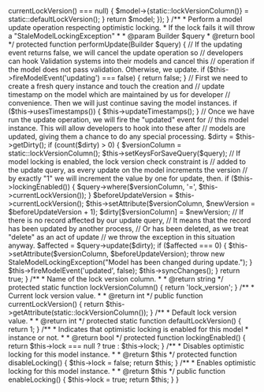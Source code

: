 <?php

namespace Reshadman\OptimisticLocking;

use Illuminate\Database\Eloquent\Builder;
use Illuminate\Database\Eloquent\Model;

trait OptimisticLocking
{
    /**
     * Indicates that models uses locking or not?
     *
     * @var bool
     */
    protected $lock = true;

    /**
     * Hooks model events to add lock version if not set.
     *
     * @return void
     */
    protected static function bootOptimisticLocking()
    {
        static::creating(function (Model $model) {

            if ($model->currentLockVersion() === null) {

                $model->{static::lockVersionColumn()} = static::defaultLockVersion();

            }

            return $model;
        });
    }

    /**
     * Perform a model update operation respecting optimistic locking.
     * If the lock fails it will throw a "StaleModelLockingException"
     *
     * @param Builder $query
     * @return bool
     */
    protected function performUpdate(Builder $query)
    {
        // If the updating event returns false, we will cancel the update operation so
        // developers can hook Validation systems into their models and cancel this
        // operation if the model does not pass validation. Otherwise, we update.
        if ($this->fireModelEvent('updating') === false) {
            return false;
        }

        // First we need to create a fresh query instance and touch the creation and
        // update timestamp on the model which are maintained by us for developer
        // convenience. Then we will just continue saving the model instances.
        if ($this->usesTimestamps()) {
            $this->updateTimestamps();
        }

        // Once we have run the update operation, we will fire the "updated" event for
        // this model instance. This will allow developers to hook into these after
        // models are updated, giving them a chance to do any special processing.
        $dirty = $this->getDirty();

        if (count($dirty) > 0) {

            $versionColumn = static::lockVersionColumn();

            $this->setKeysForSaveQuery($query);

            // If model locking is enabled, the lock version check constraint is
            // added to the update query, as every update on the model increments the version
            // by exactly "1" we will increment the value by one for update, then.
            if ($this->lockingEnabled()) {
                $query->where($versionColumn, '=', $this->currentLockVersion());
            }

            $beforeUpdateVersion = $this->currentLockVersion();

            $this->setAttribute($versionColumn, $newVersion = $beforeUpdateVersion + 1);
            $dirty[$versionColumn] = $newVersion;

            // If there is no record affected by our update query,
            // It means that the record has been updated by another process,
            // Or has been deleted, as we treat "delete" as an act of update
            // we throw the exception in this situation anyway.
            $affected = $query->update($dirty);

            if ($affected === 0) {
                $this->setAttribute($versionColumn, $beforeUpdateVersion);

                throw new StaleModelLockingException("Model has been changed during update.");
            }

            $this->fireModelEvent('updated', false);

            $this->syncChanges();
        }

        return true;
    }

    /**
     * Name of the lock version column.
     *
     * @return string
     */
    protected static function lockVersionColumn()
    {
        return 'lock_version';
    }

    /**
     * Current lock version value.
     *
     * @return int
     */
    public function currentLockVersion()
    {
        return $this->getAttribute(static::lockVersionColumn());
    }

    /**
     * Default lock version value.
     *
     * @return int
     */
    protected static function defaultLockVersion()
    {
        return 1;
    }

    /**
     * Indicates that optimistic locking is enabled for this model
     * instance or not.
     *
     * @return bool
     */
    protected function lockingEnabled()
    {
        return $this->lock === null ? true : $this->lock;
    }

    /**
     * Disables optimistic locking for this model instance.
     *
     * @return $this
     */
    protected function disableLocking()
    {
        $this->lock = false;
        return $this;
    }

    /**
     * Enables optimistic locking for this model instance.
     *
     * @return $this
     */
    public function enableLocking()
    {
        $this->lock = true;
        return $this;
    }
}
